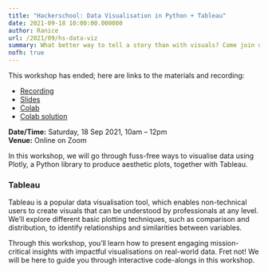 ```yaml
---
title: "Hackerschool: Data Visualisation in Python + Tableau"
date: 2021-09-18 10:00:00.000000
author: Ranice
url: /2021/09/hs-data-viz
summary: What better way to tell a story than with visuals? Come join us in learning to create compelling data visualisations!
nofh: true
---
```


This workshop has ended; here are links to the materials and recording:

- [Recording](https://www.youtube.com/watch?v=VwcDHs8Ca8E)
- [Slides](https://docs.google.com/presentation/d/1lmjDNugO8H6B8MzI_vlBG0d15JgbfocBioZrsrMXw1o/edit)
- [Colab](https://colab.research.google.com/drive/1IVVWBjk_d-GYOnqd18TeRnwfd0NQNCI8#offline=true&sandboxMode=true)
- [Colab solution](https://colab.research.google.com/drive/1uFZJ_Na2JVWbtVOiyHG8rALEjNksprnh#offline=true&sandboxMode=true)

**Date/Time:** Saturday, 18 Sep 2021, 10am &ndash; 12pm<br />
**Venue:** Online on Zoom

In this workshop, we will go through fuss-free ways to visualise data using Plotly, a Python library to produce aesthetic plots, together with Tableau.

### Tableau

Tableau is a popular data visualisation tool, which enables non-technical users to create visuals that can be understood by professionals at any level. We’ll explore different basic plotting techniques, such as comparison and distribution, to identify relationships and similarities between variables.

Through this workshop, you’ll learn how to present engaging mission-critical insights with impactful visualisations on real-world data. Fret not! We will be here to guide you through interactive code-alongs in this workshop.
